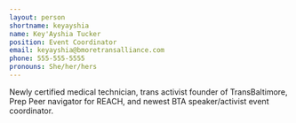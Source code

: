 ```yaml
---
layout: person
shortname: keyayshia
name: Key'Ayshia Tucker
position: Event Coordinator
email: keyayshia@bmoretransalliance.com
phone: 555-555-5555
pronouns: She/her/hers
---
```

Newly certified medical technician, trans activist founder of TransBaltimore, Prep Peer navigator for REACH, and newest BTA speaker/activist event coordinator.
